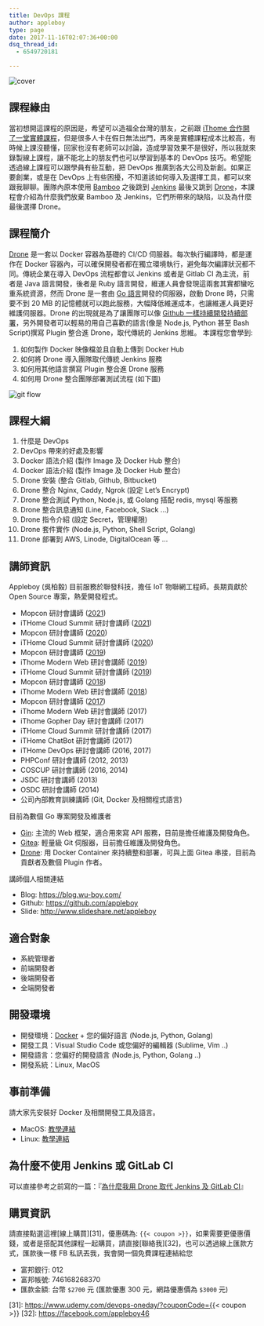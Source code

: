 ```yaml
---
title: DevOps 課程
author: appleboy
type: page
date: 2017-11-16T02:07:36+00:00
dsq_thread_id:
  - 6549720181

---
```


![cover](https://i.imgur.com/2P2MVNK.png)

## 課程緣由

當初想開這課程的原因是，希望可以造福全台灣的朋友，之前跟 [iThome 合作開了一堂實體課程][2]，但是很多人卡在假日無法出門，再來是實體課程成本比較高，有時候上課沒聽懂，回家也沒有老師可以討論，造成學習效果不是很好，所以我就來錄製線上課程，讓不能北上的朋友們也可以學習到基本的 DevOps 技巧。希望能透過線上課程可以跟學員有些互動，把 DevOps 推廣到各大公司及新創。如果正要創業，或是在 DevOps 上有些困擾，不知道該如何導入及選擇工具，都可以來跟我聊聊。團隊內原本使用 [Bamboo][3] 之後跳到 [Jenkins][4] 最後又跳到 [Drone][5]，本課程會介紹為什麼我們放棄 Bamboo 及 Jenkins，它們所帶來的缺陷，以及為什麼最後選擇 Drone。

## 課程簡介

[Drone][6] 是一套以 Docker 容器為基礎的 CI/CD 伺服器。每次執行編譯時，都是運作在 Docker 容器內，可以確保開發者都在獨立環境執行，避免每次編譯狀況都不同。傳統企業在導入 DevOps 流程都會以 Jenkins 或者是 Gitlab CI 為主流，前者是 Java 語言開發，後者是 Ruby 語言開發，維運人員會發現這兩套其實都蠻吃重系統資源，然而 Drone 是一套由 [Go 語言][7]開發的伺服器，啟動 Drone 時，只需要不到 20 MB 的記憶體就可以跑此服務，大幅降低維運成本，也讓維運人員更好維護伺服器。Drone 的出現就是為了讓團隊可以像 [Github 一樣持續開發持續部署][8]，另外開發者可以輕易的用自己喜歡的語言(像是 Node.js, Python 甚至 Bash Script)撰寫 Plugin 整合進 Drone，取代傳統的 Jenkins 思維。 本課程您會學到:

  1. 如何製作 Docker 映像檔並且自動上傳到 Docker Hub
  2. 如何將 Drone 導入團隊取代傳統 Jenkins 服務
  3. 如何用其他語言撰寫 Plugin 整合進 Drone 服務
  4. 如何用 Drone 整合團隊部署測試流程 (如下圖)

![git flow](https://c1.staticflickr.com/5/4185/34309691871_65d36545a5_c.jpg)

## 課程大綱

  1. 什麼是 DevOps
  2. DevOps 帶來的好處及影響
  3. Docker 語法介紹 (製作 Image 及 Docker Hub 整合)
  4. Docker 語法介紹 (製作 Image 及 Docker Hub 整合)
  5. Drone 安裝 (整合 Gitlab, Github, Bitbucket)
  6. Drone 整合 Nginx, Caddy, Ngrok (設定 Let&#8217;s Encrypt)
  7. Drone 整合測試 Python, Node.js, 或 Golang 搭配 redis, mysql 等服務
  8. Drone 整合訊息通知 (Line, Facebook, Slack &#8230;)
  9. Drone 指令介紹 (設定 Secret，管理權限)
 10. Drone 套件實作 (Node.js, Python, Shell Script, Golang)
 11. Drone 部署到 AWS, Linode, DigitalOcean 等 &#8230;

## 講師資訊

Appleboy (吳柏毅) 目前服務於聯發科技，擔任 IoT 物聯網工程師。長期貢獻於 Open Source 專案，熱愛開發程式。

* Mopcon 研討會講師 ([2021](https://mopcon.org/2021/speaker/136))
* iTHome Cloud Summit 研討會講師 ([2021](https://cloudsummit.ithome.com.tw/2021/speaker-page/69))
* Mopcon 研討會講師 ([2020][17])
* iTHome Cloud Summit 研討會講師 ([2020][17])
* Mopcon 研討會講師 ([2019][16])
* iThome Modern Web 研討會講師 ([2019][15])
* iTHome Cloud Summit 研討會講師 ([2019][14])
* Mopcon 研討會講師 ([2018][13])
* iThome Modern Web 研討會講師 ([2018][12])
* Mopcon 研討會講師 ([2017][11])
* iThome Modern Web 研討會講師 (2017)
* iThome Gopher Day 研討會講師 (2017)
* iTHome Cloud Summit 研討會講師 (2017)
* iTHome ChatBot 研討會講師 (2017)
* iTHome DevOps 研討會講師 (2016, 2017)
* PHPConf 研討會講師 (2012, 2013)
* COSCUP 研討會講師 (2016, 2014)
* JSDC 研討會講師 (2013)
* OSDC 研討會講師 (2014)
* 公司內部教育訓練講師 (Git, Docker 及相關程式語言)

[11]: https://mopcon.org/2017/
[12]: https://modernweb.tw/2018/
[13]: https://mopcon.org/2018/
[14]: https://cloudsummit.ithome.com.tw/2019/
[15]: https://modernweb.tw/2019/
[16]: https://mopcon.org/2019/
[17]: https://cloudsummit.ithome.com.tw/2020/
[18]: https://mopcon.org/2020/

目前為數個 Go 專案開發及維護者

* [Gin][21]: 主流的 Web 框架，適合用來寫 API 服務，目前是擔任維護及開發角色。
* [Gitea][22]: 輕量級 Git 伺服器，目前擔任維護及開發角色。
* [Drone][23]: 用 Docker Container 來持續整和部署，可與上面 Gitea 串接，目前為貢獻者及數個 Plugin 作者。

[21]: https://github.com/gin-gonic/gin
[22]: https://gitea.io/zh-tw/
[23]: https://github.com/drone/drone

講師個人相關連結

* Blog: <https://blog.wu-boy.com/>
* Github: <https://github.com/appleboy>
* Slide: <http://www.slideshare.net/appleboy>

## 適合對象

* 系統管理者
* 前端開發者
* 後端開發者
* 全端開發者

## 開發環境

* 開發環境：[Docker][12] + 您的偏好語言 (Node.js, Python, Golang)
* 開發工具：Visual Studio Code 或您偏好的編輯器 (Sublime, Vim ..)
* 開發語言：您偏好的開發語言 (Node.js, Python, Golang ..)
* 開發系統：Linux, MacOS

## 事前準備

請大家先安裝好 Docker 及相關開發工具及語言。

* MacOS: [教學連結][13]
* Linux: [教學連結][14]

## 為什麼不使用 Jenkins 或 GitLab CI

可以直接參考之前寫的一篇：『[為什麼我用 Drone 取代 Jenkins 及 GitLab CI](https://blog.wu-boy.com/2017/09/why-i-choose-drone-as-ci-cd-tool/)』

## 購買資訊

請直接點選這裡[線上購買][31]，優惠碼為: `{{< coupon >}}`，如果需要更優惠價錢，或者是搭配其他課程一起購買，請直接[聯絡我][32]，也可以透過線上匯款方式，匯款後一樣 FB 私訊丟我，我會開一個免費課程連結給您

* 富邦銀行: 012
* 富邦帳號: 746168268370
* 匯款金額: 台幣 `$2700` 元 (匯款優惠 300 元，網路優惠價為 `$3000` 元)

[31]: https://www.udemy.com/devops-oneday/?couponCode={{< coupon >}}
[32]: https://facebook.com/appleboy46

 [1]: https://www.flickr.com/photos/appleboy/34957940160/in/dateposted-public/ "drone-logo_512"
 [2]: http://learning.ithome.com.tw/course/9cT5RF2vOMMrCfx
 [3]: https://www.atlassian.com/software/bamboo
 [4]: https://jenkins.io/
 [5]: https://drone.io/
 [6]: https://github.com/drone/drone
 [7]: https://golang.org
 [8]: https://github.com/blog/1241-deploying-at-github#always-be-shipping
 [9]: https://www.flickr.com/photos/appleboy/34309691871/in/dateposted-public/ "Screen Shot 2017-05-04 at 11.50.29 AM"
 [10]: https://github.com/gin-gonic/gin
 [11]: https://gitea.io/zh-tw/
 [12]: https://docs.docker.com/engine/installation/
 [13]: https://docs.docker.com/docker-for-mac/install/
 [14]: https://docs.docker.com/engine/installation/linux/ubuntu/
 [16]: https://www.udemy.com/devops-oneday/

